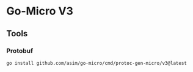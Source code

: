# Go-Micro V3

## Tools

### Protobuf

```
go install github.com/asim/go-micro/cmd/protoc-gen-micro/v3@latest
```
